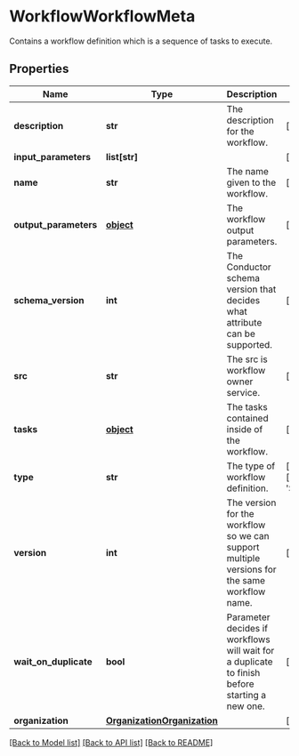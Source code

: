 # WorkflowWorkflowMeta

Contains a workflow definition which is a sequence of tasks to execute. 
## Properties
Name | Type | Description | Notes
------------ | ------------- | ------------- | -------------
**description** | **str** | The description for the workflow.   | [optional] 
**input_parameters** | **list[str]** |  | [optional] 
**name** | **str** | The name given to the workflow.   | [optional] 
**output_parameters** | [**object**](.md) | The workflow output parameters.   | [optional] 
**schema_version** | **int** | The Conductor schema version that decides what attribute can be supported.   | [optional] 
**src** | **str** | The src is workflow owner service.   | [optional] 
**tasks** | [**object**](.md) | The tasks contained inside of the workflow.   | [optional] 
**type** | **str** | The type of workflow definition.   | [optional] [default to 'SystemDefined']
**version** | **int** | The version for the workflow so we can support multiple versions for the same workflow name.   | [optional] 
**wait_on_duplicate** | **bool** | Parameter decides if workflows will wait for a duplicate to finish before starting a new one.    | [optional] 
**organization** | [**OrganizationOrganization**](.md) |  | [optional] 

[[Back to Model list]](../README.md#documentation-for-models) [[Back to API list]](../README.md#documentation-for-api-endpoints) [[Back to README]](../README.md)


